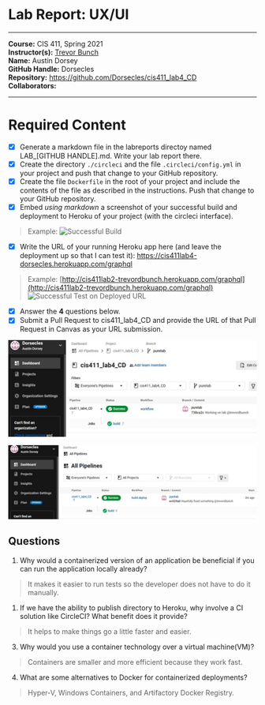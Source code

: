 # Lab Report: UX/UI
___
**Course:** CIS 411, Spring 2021  
**Instructor(s):** [Trevor Bunch](https://github.com/trevordbunch)  
**Name:** Austin Dorsey  
**GitHub Handle:** Dorsecles  
**Repository:** https://github.com/Dorsecles/cis411_lab4_CD  
**Collaborators:** 
___

# Required Content

- [X] Generate a markdown file in the labreports directoy named LAB_[GITHUB HANDLE].md. Write your lab report there.
- [X] Create the directory ```./circleci``` and the file ```.circleci/config.yml``` in your project and push that change to your GitHub repository.
- [X] Create the file ```Dockerfile``` in the root of your project and include the contents of the file as described in the instructions. Push that change to your GitHub repository.
- [X] Embed _using markdown_ a screenshot of your successful build and deployment to Heroku of your project (with the circleci interface).  
> Example: ![Successful Build](../ex/trevordbunch_lab2_02.png)
- [X] Write the URL of your running Heroku app here (and leave the deployment up so that I can test it):  https://cis411lab4-dorsecles.herokuapp.com/graphql
> Example: [http://cis411lab2-trevordbunch.herokuapp.com/graphql](http://cis411lab2-trevordbunch.herokuapp.com/graphql)  
> ![Successful Test on Deployed URL](../ex/trevordbunch_lab2_01.png)
- [X] Answer the **4** questions below.
- [X] Submit a Pull Request to cis411_lab4_CD and provide the URL of that Pull Request in Canvas as your URL submission.

![Successful Build](../assets/SuccessfulBuild.jpg)

![Successful Heroku Build](../assets/SuccessfulHerokuBuild.jpg)
## Questions
1. Why would a containerized version of an application be beneficial if you can run the application locally already?
> It makes it easier to run tests so the developer does not have to do it manually.
1. If we have the ability to publish directory to Heroku, why involve a CI solution like CircleCI? What benefit does it provide?
> It helps to make things go a little faster and easier.
3. Why would you use a container technology over a virtual machine(VM)?
> Containers are smaller and more efficient because they work fast.
4. What are some alternatives to Docker for containerized deployments?
> Hyper-V, Windows Containers, and Artifactory Docker Registry.